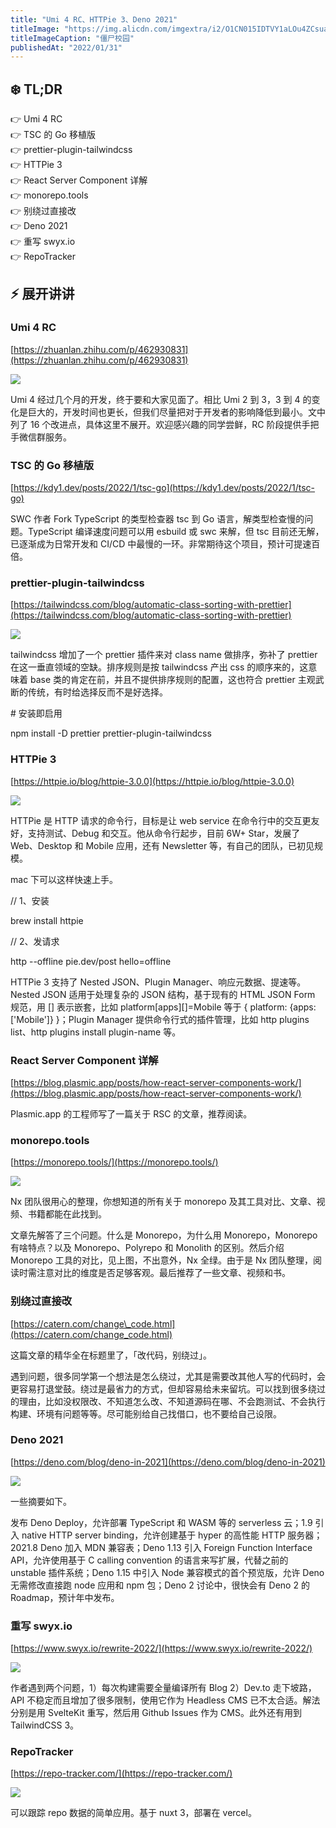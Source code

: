 ```yaml
---
title: "Umi 4 RC、HTTPie 3、Deno 2021"
titleImage: "https://img.alicdn.com/imgextra/i2/O1CN015IDTVY1aLOu4ZCsua_!!6000000003313-2-tps-1080-607.png"
titleImageCaption: "僵尸校园"
publishedAt: "2022/01/31"
---
```


## ❄️ TL;DR

👉 Umi 4 RC<br />
👉 TSC 的 Go 移植版<br />
👉 prettier-plugin-tailwindcss<br />
👉 HTTPie 3<br />
👉 React Server Component 详解<br />
👉 monorepo.tools<br />
👉 别绕过直接改<br />
👉 Deno 2021<br />
👉 重写 swyx.io<br />
👉 RepoTracker<br />

## ⚡ 展开讲讲

### Umi 4 RC

[https://zhuanlan.zhihu.com/p/462930831](https://zhuanlan.zhihu.com/p/462930831)

![](https://image-1256177414.cos.ap-shanghai.myqcloud.com/igeZMWv_a6MpmZ6FugIFw_-MNxoKDQuSFd5LHzzx4Dh6AKjqzbZ16oT-d9RWRaHiFzKXxAOlX61x8f6x-J27yUlTSDo-efehMMT-kyWmtLkhOgPFLmEEgXALF37TO9P-3iqY3gSE.png)

Umi 4 经过几个月的开发，终于要和大家见面了。相比 Umi 2 到 3，3 到 4 的变化是巨大的，开发时间也更长，但我们尽量把对于开发者的影响降低到最小。文中列了 16 个改进点，具体这里不展开。欢迎感兴趣的同学尝鲜，RC 阶段提供手把手微信群服务。

### TSC 的 Go 移植版

[https://kdy1.dev/posts/2022/1/tsc-go](https://kdy1.dev/posts/2022/1/tsc-go)

SWC 作者 Fork TypeScript 的类型检查器 tsc 到 Go 语言，解类型检查慢的问题。TypeScript 编译速度问题可以用 esbuild 或 swc 来解，但 tsc 目前还无解，已逐渐成为日常开发和 CI/CD 中最慢的一环。非常期待这个项目，预计可提速百倍。

### prettier-plugin-tailwindcss

[https://tailwindcss.com/blog/automatic-class-sorting-with-prettier](https://tailwindcss.com/blog/automatic-class-sorting-with-prettier)

![](https://image-1256177414.cos.ap-shanghai.myqcloud.com/nZDdD25BoxE_X5toD6kX5v-A8ZpsGAcLKHxA3YJAtE81Uypp2SMFMrYIDd-5luu2_JPjxROtbWf88lnCH_W3b6CSBUZGyaU9znvlPL0WPL22CKdkFJmuidPEMbs1A2UYd3FBTpMO.png)

tailwindcss 增加了一个 prettier 插件来对 class name 做排序，弥补了 prettier 在这一垂直领域的空缺。排序规则是按 tailwindcss 产出 css 的顺序来的，这意味着 base 类的肯定在前，并且不提供排序规则的配置，这也符合 prettier 主观武断的传统，有时给选择反而不是好选择。

\# 安装即启用

npm install -D prettier prettier-plugin-tailwindcss

### HTTPie 3

[https://httpie.io/blog/httpie-3.0.0](https://httpie.io/blog/httpie-3.0.0)

![](https://image-1256177414.cos.ap-shanghai.myqcloud.com/V48sFIPkDoTgStv6uKOTl6GXCATOnUG1SNc2JpEPWoJeyEMXpKXrVFY5KEAUhri4VJRIkY4a8f6UJg9O5QI923sJSELli4rm7F-2Rqm4X---DlwORWieGjhzVqnqTqpYucC3QXjq.png)

HTTPie 是 HTTP 请求的命令行，目标是让 web service 在命令行中的交互更友好，支持测试、Debug 和交互。他从命令行起步，目前 6W+ Star，发展了 Web、Desktop 和 Mobile 应用，还有 Newsletter 等，有自己的团队，已初见规模。

mac 下可以这样快速上手。

// 1、安装

brew install httpie

// 2、发请求

http --offline pie.dev/post hello=offline

HTTPie 3 支持了 Nested JSON、Plugin Manager、响应元数据、提速等。Nested JSON 适用于处理复杂的 JSON 结构，基于现有的 HTML JSON Form 规范，用 \[\] 表示嵌套，比如 platform\[apps\]\[\]=Mobile 等于 { platform: {apps: \['Mobile'\]} }；Plugin Manager 提供命令行式的插件管理，比如 http plugins list、http plugins install plugin-name 等。

### React Server Component 详解

[https://blog.plasmic.app/posts/how-react-server-components-work/](https://blog.plasmic.app/posts/how-react-server-components-work/)

Plasmic.app 的工程师写了一篇关于 RSC 的文章，推荐阅读。

### monorepo.tools

[https://monorepo.tools/](https://monorepo.tools/)

![](https://image-1256177414.cos.ap-shanghai.myqcloud.com/gE6Df4GrWF-4ASuBJgqP8N6pjJP6p_MA4UZXPnlSdmvv-8L9ktNYYP4gKHOG9osKbfOoxfprPRjK61nnPvmYRLc1jsovQNmtsl33EslOcYw0Ai3HRS1UwVMIRQxF4Mb4qw06nBtt.png)

Nx 团队很用心的整理，你想知道的所有关于 monorepo 及其工具对比、文章、视频、书籍都能在此找到。

文章先解答了三个问题。什么是 Monorepo，为什么用 Monorepo，Monorepo 有啥特点？以及 Monorepo、Polyrepo 和 Monolith 的区别。然后介绍 Monorepo 工具的对比，见上图，不出意外，Nx 全绿。由于是 Nx 团队整理，阅读时需注意对比的维度是否足够客观。最后推荐了一些文章、视频和书。

### 别绕过直接改

[https://catern.com/change\_code.html](https://catern.com/change_code.html)

这篇文章的精华全在标题里了，「改代码，别绕过」。

遇到问题，很多同学第一个想法是怎么绕过，尤其是需要改其他人写的代码时，会更容易打退堂鼓。绕过是最省力的方式，但却容易给未来留坑。可以找到很多绕过的理由，比如没权限改、不知道怎么改、不知道源码在哪、不会跑测试、不会执行构建、环境有问题等等。尽可能别给自己找借口，也不要给自己设限。

### Deno 2021

[https://deno.com/blog/deno-in-2021](https://deno.com/blog/deno-in-2021)

![](https://image-1256177414.cos.ap-shanghai.myqcloud.com/w9zfhtv1uKChlMKhHb8ZK_8JLFccQG9ub35icJhmAcLA2hAAdjySKTevuD4SAsP_6_DdkuRdJ7aJ7nhCJWRxR_wWhvGtvT-JJgP-rzfTzMKSVAPy4ZygZpbiu8y6NOxO2mHQFh5I.png)

一些摘要如下。

发布 Deno Deploy，允许部署 TypeScript 和 WASM 等的 serverless 云；1.9 引入 native HTTP server binding，允许创建基于 hyper 的高性能 HTTP 服务器；2021.8 Deno 加入 MDN 兼容表；Deno 1.13 引入 Foreign Function Interface API，允许使用基于 C calling convention 的语言来写扩展，代替之前的 unstable 插件系统；Deno 1.15 中引入 Node 兼容模式的首个预览版，允许 Deno 无需修改直接跑 node 应用和 npm 包；Deno 2 讨论中，很快会有 Deno 2 的 Roadmap，预计年中发布。

### 重写 swyx.io

[https://www.swyx.io/rewrite-2022/](https://www.swyx.io/rewrite-2022/)

![](https://image-1256177414.cos.ap-shanghai.myqcloud.com/qrUk5f69_tPs7tXvnfDg7FXfxi974jkgUY4yuEnppeyOU1owinnX0fqj0pmBlLGRNnh78A9bJ-YMcl9euOUTklVdWhnCg2xDpDGxySo2oeQ9Ve0N6bPx0MvZ_M06r605vVG_o7f7.png)

作者遇到两个问题，1）每次构建需要全量编译所有 Blog 2）Dev.to 走下坡路，API 不稳定而且增加了很多限制，使用它作为 Headless CMS 已不太合适。解法分别是用 SvelteKit 重写，然后用 Github Issues 作为 CMS。此外还有用到 TailwindCSS 3。

### RepoTracker

[https://repo-tracker.com/](https://repo-tracker.com/)

![](https://image-1256177414.cos.ap-shanghai.myqcloud.com/yX1eTbUaEKrA_m34MsZMV7JVFa3YaHTGZWEASSY1jNfRuPXfyN8JN94TiAXBtllPm4YQyvde0VkiN9t7Ym3cAiz0ZEERGolVPTWdK0Wd-WwrBakZfB9L2Mrq2j1gvp7HYsJKgPtD.png)

可以跟踪 repo 数据的简单应用。基于 nuxt 3，部署在 vercel。

